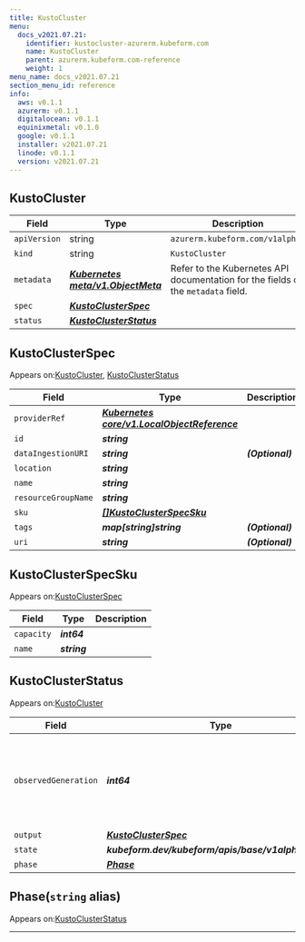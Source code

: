 ```yaml
---
title: KustoCluster
menu:
  docs_v2021.07.21:
    identifier: kustocluster-azurerm.kubeform.com
    name: KustoCluster
    parent: azurerm.kubeform.com-reference
    weight: 1
menu_name: docs_v2021.07.21
section_menu_id: reference
info:
  aws: v0.1.1
  azurerm: v0.1.1
  digitalocean: v0.1.1
  equinixmetal: v0.1.0
  google: v0.1.1
  installer: v2021.07.21
  linode: v0.1.1
  version: v2021.07.21
---
```


## KustoCluster
| Field | Type | Description |
| ------ | ----- | ----------- |
| `apiVersion` | string | `azurerm.kubeform.com/v1alpha1` |
|    `kind` | string | `KustoCluster` |
| `metadata` | ***[Kubernetes meta/v1.ObjectMeta](https://v1-18.docs.kubernetes.io/docs/reference/generated/kubernetes-api/v1.18/#objectmeta-v1-meta)***|Refer to the Kubernetes API documentation for the fields of the `metadata` field.|
| `spec` | ***[KustoClusterSpec](#kustoclusterspec)***||
| `status` | ***[KustoClusterStatus](#kustoclusterstatus)***||
## KustoClusterSpec

Appears on:[KustoCluster](#kustocluster), [KustoClusterStatus](#kustoclusterstatus)

| Field | Type | Description |
| ------ | ----- | ----------- |
| `providerRef` | ***[Kubernetes core/v1.LocalObjectReference](https://v1-18.docs.kubernetes.io/docs/reference/generated/kubernetes-api/v1.18/#localobjectreference-v1-core)***||
| `id` | ***string***||
| `dataIngestionURI` | ***string***| ***(Optional)*** |
| `location` | ***string***||
| `name` | ***string***||
| `resourceGroupName` | ***string***||
| `sku` | ***[[]KustoClusterSpecSku](#kustoclusterspecsku)***||
| `tags` | ***map[string]string***| ***(Optional)*** |
| `uri` | ***string***| ***(Optional)*** |
## KustoClusterSpecSku

Appears on:[KustoClusterSpec](#kustoclusterspec)

| Field | Type | Description |
| ------ | ----- | ----------- |
| `capacity` | ***int64***||
| `name` | ***string***||
## KustoClusterStatus

Appears on:[KustoCluster](#kustocluster)

| Field | Type | Description |
| ------ | ----- | ----------- |
| `observedGeneration` | ***int64***| ***(Optional)*** Resource generation, which is updated on mutation by the API Server.|
| `output` | ***[KustoClusterSpec](#kustoclusterspec)***| ***(Optional)*** |
| `state` | ***kubeform.dev/kubeform/apis/base/v1alpha1.State***| ***(Optional)*** |
| `phase` | ***[Phase](#phase)***| ***(Optional)*** |
## Phase(`string` alias)

Appears on:[KustoClusterStatus](#kustoclusterstatus)

---
